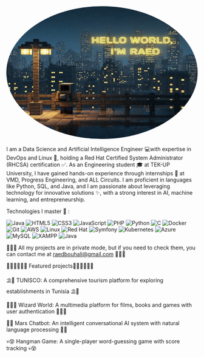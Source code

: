 
<div align="center">
  <img src="unnamed.png" alt="Mohamed Raed Bouhali" width="1400" height="350" style="border-radius: 50%;">
</div>



I am a Data Science and Artificial Intelligence Engineer 💻with expertise in DevOps and Linux 🐧, holding a Red Hat Certified System Administrator (RHCSA) certification ✅.
 As an Engineering student 🎓 at TEK-UP University, I have gained hands-on experience through internships 💼 at VMD, Progress Engineering, and ALL Circuits. I am proficient in languages like Python, SQL, and Java, and I am passionate about leveraging technology for innovative solutions ✨, with a strong interest in AI, machine learning, and entrepreneurship.

Technologies I master 🚀 :

![Java](https://img.shields.io/badge/Java-007396?style=for-the-badge&logo=java&logoColor=white)
![HTML5](https://img.shields.io/badge/HTML5-E34F26?style=for-the-badge&logo=html5&logoColor=white)
![CSS3](https://img.shields.io/badge/CSS3-1572B6?style=for-the-badge&logo=css3&logoColor=white)
![JavaScript](https://img.shields.io/badge/JavaScript-F7DF1E?style=for-the-badge&logo=javascript&logoColor=black)
![PHP](https://img.shields.io/badge/PHP-777BB4?style=for-the-badge&logo=php&logoColor=white)
![Python](https://img.shields.io/badge/Python-3776AB?style=for-the-badge&logo=python&logoColor=white)
![C](https://img.shields.io/badge/C-00599C?style=for-the-badge&logo=c&logoColor=white)
![Docker](https://img.shields.io/badge/Docker-2496ED?style=for-the-badge&logo=docker&logoColor=white)
![Git](https://img.shields.io/badge/Git-F05032?style=for-the-badge&logo=git&logoColor=white)
![AWS](https://img.shields.io/badge/AWS-232F3E?style=for-the-badge&logo=amazon-aws&logoColor=white)
![Linux](https://img.shields.io/badge/Linux-FCC624?style=for-the-badge&logo=linux&logoColor=black)
![Red Hat](https://img.shields.io/badge/Red%20Hat-EE0000?style=for-the-badge&logo=redhat&logoColor=white)
![Symfony](https://img.shields.io/badge/Symfony-000000?style=for-the-badge&logo=symfony&logoColor=white)
![Kubernetes](https://img.shields.io/badge/Kubernetes-326CE5?style=for-the-badge&logo=kubernetes&logoColor=white)
![Azure](https://img.shields.io/badge/Microsoft%20Azure-0078D4?style=for-the-badge&logo=microsoft-azure&logoColor=white)
![MySQL](https://img.shields.io/badge/MySQL-4479A1?style=for-the-badge&logo=mysql&logoColor=white)
![XAMPP](https://img.shields.io/badge/XAMPP-FB7A24?style=for-the-badge&logo=xampp&logoColor=white)
![Java](https://img.shields.io/badge/Java-007396?style=for-the-badge&logo=java&logoColor=white)

🚨🚨🚨  All my projects are in private mode, but if you need to check them, you can contact me at raedbouhali@gmail.com 🚨🚨🚨





👨🏻‍💻👩🏻‍💻 Featured projects👨🏻‍💻👩🏻‍💻


⛱️🛬 TUNISCO: A comprehensive tourism platform for exploring establishments in Tunisia ⛱️🛬

🧙‍♂️🏰 Wizard World: A multimedia platform for films, books and games with user authentication 🧙‍♂️🏰

🤖✨ Mars Chatbot: An intelligent conversational AI system with natural language processing 🤖✨

💀😵 Hangman Game: A single-player word-guessing game with score tracking 💀😵
